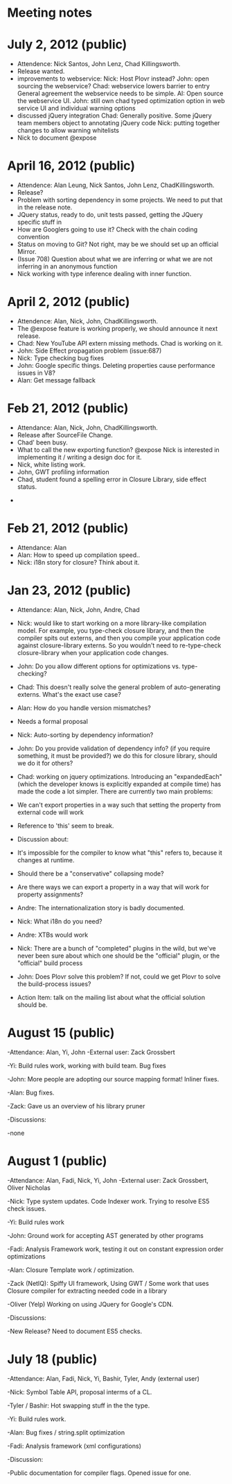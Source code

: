 # Meeting notes

# July 2, 2012 (public)

- Attendence: Nick Santos, John Lenz, Chad Killingsworth.
- Release wanted.
- improvements to webservice:
      Nick: Host Plovr instead?
      John: open sourcing the webservice?
      Chad: webservice lowers barrier to entry
      General agreement the webservice needs to be simple.
      AI: Open source the webservice UI.
      John: still own chad typed optimization option in web service UI and individual warning options
- discussed jQuery integration
      Chad: Generally positive. Some jQuery team members object to annotating jQuery code
      Nick: putting together changes to allow warning whitelists
- Nick to document @expose

# April 16, 2012 (public)

- Attendence: Alan Leung, Nick Santos, John Lenz, ChadKillingsworth.
- Release?
- Problem with sorting dependency in some projects. We need to put that in the release note.
- JQuery status, ready to do, unit tests passed, getting the JQuery specific stuff in
- How are Googlers going to use it? Check with the chain coding convention
- Status on moving to Git? Not right, may be we should set up an official Mirror.
- (Issue 708) Question about what we are inferring or what we are not inferring in an anonymous function
- Nick working with type inference dealing with inner function.



# April 2, 2012 (public)

- Attendence: Alan, Nick, John, ChadKillingsworth.
- The @expose feature is working properly, we should announce it next release.
- Chad: New YouTube API extern missing methods. Chad is working on it.
- John: Side Effect propagation problem (issue:687)
- Nick: Type checking bug fixes
- John: Google specific things. Deleting properties cause performance issues in V8?
- Alan: Get message fallback


# Feb 21, 2012 (public)

- Attendance: Alan, Nick, John, ChadKillingsworth.
- Release after SourceFile Change.
- Chad' been busy.
- What to call the new exporting function?  @expose Nick is interested in implementing it / writing a design doc for it.
- Nick, white listing work.
- John, GWT profiling information
- Chad, student found a spelling error in Closure Library, side effect status.
 *

# Feb 21, 2012 (public)

- Attendance: Alan
- Alan: How to speed up compilation speed..
- Nick: i18n story for closure? Think about it.


# Jan 23, 2012 (public)

- Attendance: Alan, Nick, John, Andre, Chad
- Nick: would like to start working on a more library-like compilation model. For example, you type-check closure library, and then the compiler spits out externs, and then you compile your application code against closure-library externs. So you wouldn't need to re-type-check closure-library when your application code changes.
- John: Do you allow different options for optimizations vs. type-checking?
- Chad: This doesn't really solve the general problem of auto-generating externs.  What's the exact use case?
- Alan: How do you handle version mismatches?
- Needs a formal proposal

- Nick: Auto-sorting by dependency information?
- John: Do you provide validation of dependency info? (if you require something, it must be provided?) we do this for closure library, should we do it for others?

- Chad: working on jquery optimizations. Introducing an "expandedEach" (which the developer knows is explicitly expanded at compile time) has made the code a lot simpler. There are currently two main problems:
- We can't export properties in a way such that setting the property  from external code will work
- Reference to 'this' seem to break.
- Discussion about:
- It's impossible for the compiler to know what "this" refers to, because it changes at runtime.
- Should there be a "conservative" collapsing mode?
- Are there ways we can export a property in a way that will work for property assignments?

- Andre: The internationalization story is badly documented.
- Nick: What i18n do you need?
- Andre: XTBs would work
- Nick: There are a bunch of "completed" plugins in the wild, but we've never been sure about which one should be the "official" plugin, or the "official" build process
- John: Does Plovr solve this problem? If not, could we get Plovr to solve the build-process issues?
- Action Item: talk on the mailing list about what the official solution should be.


# August 15 (public)

  -Attendance: Alan, Yi, John
  -External user: Zack Grossbert

  -Yi: Build rules work, working with build team. Bug fixes

  -John: More people are adopting our source mapping format! Inliner fixes.

  -Alan: Bug fixes.

  -Zack: Gave us an overview of his library pruner


  -Discussions:

  -none



# August 1 (public)

  -Attendance: Alan, Fadi, Nick, Yi, John
  -External user: Zack Grossbert, Oliver Nicholas

  -Nick: Type system updates. Code Indexer work. Trying to resolve ES5 check issues.

  -Yi: Build rules work

  -John: Ground work for accepting AST generated by other programs

  -Fadi: Analysis Framework work, testing it out on constant expression order optimizations

  -Alan: Closure Template work / optimization.

  -Zack (NetIQ): Spiffy UI framework, Using GWT / Some work that uses Closure compiler for extracting needed code in a library

  -Oliver (Yelp) Working on using JQuery for Google's CDN.

  -Discussions:

  -New Release? Need to document ES5 checks.

# July 18 (public)

  -Attendance: Alan, Fadi, Nick, Yi, Bashir, Tyler, Andy (external user)

  -Nick: Symbol Table API, proposal interms of a CL.

  -Tyler / Bashir: Hot swapping stuff in the the type.

  -Yi: Build rules work.

  -Alan: Bug fixes / string.split optimization

  -Fadi: Analysis framework (xml configurations)

  -Discussion:

  -Public documentation for compiler flags. Opened issue for one.

 